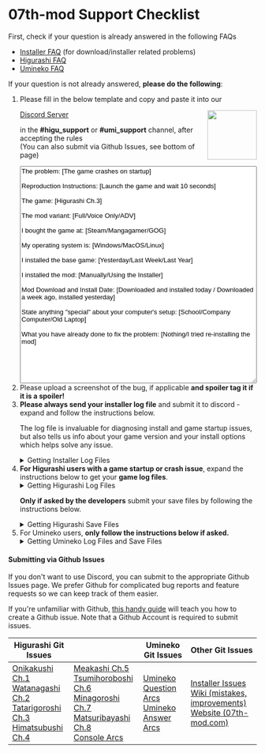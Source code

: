# 07th-mod Support Checklist



First, check if your question is already answered in the following FAQs

- [Installer FAQ](https://07th-mod.com/wiki/Installer/faq/) (for download/installer related problems)
- [Higurashi FAQ](https://07th-mod.com/wiki/Higurashi/FAQ/)
- [Umineko FAQ](https://07th-mod.com/wiki/Umineko/Umineko-Part-0-TroubleShooting-and-FAQ/)

If your question is not already answered, **please do the following**:


<ol>
<li>Please fill in the below template and copy and paste it into our

<a href=https://discord.gg/pf5VhF9>Discord Server
<img style="float: right" src="https://07th-mod.com/wiki/img/Discord-Logo-Color.png" width="100" height="100"/>
</a>
<br>

in the <b>#higu_support</b> or <b>#umi_support</b> channel, after accepting the rules<br>
(You can also submit via Github Issues, see bottom of page)

<textarea style="width:100%;height: 440px;font-family:Arial, Helvetica, sans-serif">
The problem: [The game crashes on startup]

Reproduction Instructions: [Launch the game and wait 10 seconds]

The game: [Higurashi Ch.3]

The mod variant: [Full/Voice Only/ADV]

I bought the game at: [Steam/Mangagamer/GOG]

My operating system is: [Windows/MacOS/Linux]

I installed the base game: [Yesterday/Last Week/Last Year]

I installed the mod: [Manually/Using the Installer]

Mod Download and Install Date: [Downloaded and installed today / Downloaded a week ago, installed yesterday]

State anything "special" about your computer's setup: [School/Company Computer/Old Laptop]

What you have already done to fix the problem: [Nothing/I tried re-installing the mod]
</textarea>
</li>
<li>Please upload a screenshot of the bug, if applicable <b>and spoiler tag it if it is a spoiler!</b></li>
<li><b>Please always send your installer log file</b> and submit it to discord - expand and follow the instructions below.

<p>The log file is invaluable for diagnosing install and game startup issues, but also tells us info about your game version and your install options which helps solve any issue.</p>

<details class="example">
    <summary>Getting Installer Log Files</summary>
    <h2 style="margin-top: 10px;">Finding the install log</h2>
    You can use any of the methods below to get your log file.
    <h3>Option 1: In your browser downloads after an install</h3>
    <p>The installer automatically downloads .zip file containing your logs after an install finishes (or fails). Just check your recent browser downloads for a <code>07th-mod-logs.zip</code></p>
    <h3>Option 2: From the install launcher (Windows Only)</h3>
    <ul>
        <li>Open the install launcher</li>
        <li>Click the <b style="background: SteelBlue; color:white; padding: 5px">⯈ Advanced Tools</b> expander</li>
        <li>Click the <b style="background: SteelBlue; color:white; padding: 5px">Show Installer Logs</b> button. An explorer window will appear containing the log files. </li>
        <li>Send us the <code>*.txt</code> files by zipping all of them, or dragging them into Discord</li>
    </ul>
    <h3>Option 3: Manual navigation</h3>
    <h4>Windows</h4>
    <p>If you saved the installer launcher to:</p>
    <p><code>C:\downloads\07th-Mod.Installer.Windows.exe</code></p>
    <p>your install logs would be located at:</p>
    <p><code>C:\downloads\07th-mod_installer\INSTALLER_LOGS\MOD-INSTALLER-LOG-[date].txt</code></p>
    <h4>Linux and Mac</h4>
    <p>Look directly in the <code>install_data\INSTALLER_LOGS</code> folder, as Linux and Mac do not have a launcher.</p>
    <h3>Option 4: From the game folder</h3>
    <p>The installer will also attempt to save a log to the game being modded. Use this method if you have moved or deleted the installer launcher, or if you want to check the log for a specific game.</p>
    <h4>Windows</h4>
    <ul>
        <li>For Umineko: The log will be placed directly in the game folder. Example:
            <br><code>C:\games\Steam\steamapps\common\Umineko\MOD-INSTALLER-LOG-[date].txt</code></li>
        <li>For Higurashi: In the <code>HigurashiEp0[X]_Data</code> subfolder (where X is the chapter number). This is the same location as the game logs. Example:
            <br> <code>C:\games\Steam\steamapps\common\Higurashi When They Cry\HigurashiEp01_Data\MOD-INSTALLER-LOG-[date].txt</code></li>
    </ul>
    <h4>Linux and Mac</h4>
    <p>The installer may not always be able to place a log in the game folder, but you can check anyway. Look for a <code>MOD-INSTALLER-LOG-[date].txt</code> file in the game folder, or inside the <code>HigurashiEp0[X]_Data</code> subfolder.
</details>

</li>
<li><b>For Higurashi users with a game startup or crash issue</b>, expand the instructions below to get your <b>game log files</b>. 


<details class="example">
    <summary>Getting Higurashi Log Files</summary>
    <h4>Game Log (output_log.txt)</h4>
    <ul>
        <li>On Windows:</li>
        <ul>
            <li><strong>For Chapters 1-7</strong>, the log is located in the <code>HigurashiEp0X_Data</code> folder, in the game folder. For example <code>C:\games\Steam\steamapps\common\Higurashi When They Cry\HigurashiEp01_Data\output_log.txt</code>.</li>
            <li><strong>For Chapter 8</strong>, the log is located at<br><code>%appdata%/../LocalLow/Mangagamer/Higurashi When They Cry - Ch.8 Matsuribayashi</code>. The full path is something like<br><code>C:\Users\[YOUR_USERNAME]\AppData\LocalLow\MangaGamer\Higurashi When They Cry - Ch.8 Matsuribayashi\output_log.txt</code></li>
        </ul>
        <li>On MacOS: <code>/Users/&lt;yourusername&gt;/Library/Logs/Unity/Player.log</code><br>
        Access it by opening Finder, pressing Shift-Command-G, and pasting in <code>~/Library/Logs/Unity</code>
        </li>
        <li>On Linux: <code>~/.config/unity3d/MangaGamer/GameName/Player.log</code></li>
    </ul>
</details>

<b>Only if asked by the developers</b> submit your save files by following the instructions below.

<details class="example">
    <summary>Getting Higurashi Save Files</summary>
    <h4>Save Files (*.dat files)</h4>
    <p>You may need to zip all the save files together before you submit them. <b>Only submit if asked.</b></p>
    <ul>
        <li>Windows: <code>C:\Users\[YOUR_USERNAME]\AppData\Roaming\MangaGamer\higurashi01</code></li>
        <li>MacOS: <code>~/Library/Application Support/unity.MangaGamer.Higurashi When They Cry - Ch.1 Onikakushi</code><br>
        Access it by opening Finder, pressing Shift-Command-G, and pasting in <code>~/Library/Application Support/</code>, then selecting the appropriate game folder
        </li>
        <li>Linux: <code>~/.config/unity3d/Mangagamer/Higurashi When They Cry _ Ch_1 Onikakushi</code></li>
    </ul>
</details>
</li>

<li>For Umineko users, <b>only follow the instructions below if asked.</b>

<details class="example">
    <summary>Getting Umineko Log Files and Save Files</summary>
    <h4>Save Files</h4>
    <ul>
        <li>First check the <code>mysav</code> folder inside the game folder: <code>C:\Program Files (x86)\Steam\steamapps\common\Umineko\mysav</code></li>
        <li>Occasionally can be found at the steam folder, even if the game is not in the steam folder: <code>[PATH_TO_STEAM_FOLDER]\Steam\steamapps\common\Umineko\mysav</code> (<a href="https://07th-mod.com/wiki/Umineko/Umineko-Part-0-TroubleShooting-and-FAQ/#steam-sync-doesnt-work">See this FAQ</a>). </li>
    </ul>
    <h4>Game Log</h4>
    <ol>
        <li>Windows Instructions:
            <ul>
                <li>Start the game in Debug mode by double clicking <code>Umineko1to4_DebugMode.bat</code> or <code>Umineko5to8_DebugMode.bat</code>, located in the game folder.</li>
                <li>An folder will immediately popup showing the <code>stdout.txt</code> and <code>stderr.txt</code> files, but don&#39;t submit them yet.</li>
                <li>Play the game until you make game crash, then submit the <code>stdout.txt</code> and <code>stderr.txt</code> text files to us.</li>
            </ul>
        </li>
        <li>On Linux or Mac you can view errors by launching the game from a console window</li>
    </ol>
</details>

</li>
</ol>


#### Submitting via Github Issues

If you don't want to use Discord, you can submit to the appropriate Github Issues page. We prefer Github for complicated bug reports and feature requests so we can keep track of them easier.

If you're unfamiliar with Github, [this handy guide](https://help.github.com/en/github/managing-your-work-on-github/creating-an-issue) will teach you how to create a Github issue. Note that a Github Account is required to submit issues.
<table>
<thead>
<tr class="header">
<th>Higurashi Git Issues</th>
<th></th>
<th>Umineko Git Issues</th>
<th>Other Git Issues</th>
</tr>
</thead>
<tbody>
<td>
    <a href="https://github.com/07th-mod/onikakushi/issues">Onikakushi Ch.1</a><br>
    <a href="https://github.com/07th-mod/watanagashi/issues">Watanagashi Ch.2</a><br>
    <a href="https://github.com/07th-mod/tatarigoroshi/issues">Tatarigoroshi Ch.3</a><br>
    <a href="https://github.com/07th-mod/himatsubushi/issues">Himatsubushi Ch.4</a><br>
</td>
<td>
    <a href="https://github.com/07th-mod/meakashi/issues">Meakashi Ch.5</a><br>
    <a href="https://github.com/07th-mod/tsumihoroboshi/issues">Tsumihoroboshi Ch.6</a><br>
    <a href="https://github.com/07th-mod/minagoroshi/issues">Minagoroshi Ch.7</a><br>
    <a href="https://github.com/07th-mod/matsuribayashi/issues">Matsuribayashi Ch.8</a><br>
    <a href="https://github.com/07th-mod/higurashi-console-arcs/issues">Console Arcs</a><br>
</td>
<td>
    <a href="https://github.com/07th-mod/umineko-question/issues">Umineko Question Arcs</a><br>
    <a href="https://github.com/07th-mod/umineko-answer/issues">Umineko Answer Arcs</a><br>
</td>
<td>
    <a href="https://github.com/07th-mod/python-patcher/issues">Installer Issues</a><br>
    <a href="https://github.com/07th-mod/wiki/issues">Wiki (mistakes, improvements)</a><br>
    <a href="https://github.com/07th-mod/website/issues">Website (07th-mod.com)</a><br>
</td>
</tbody>
</table>
